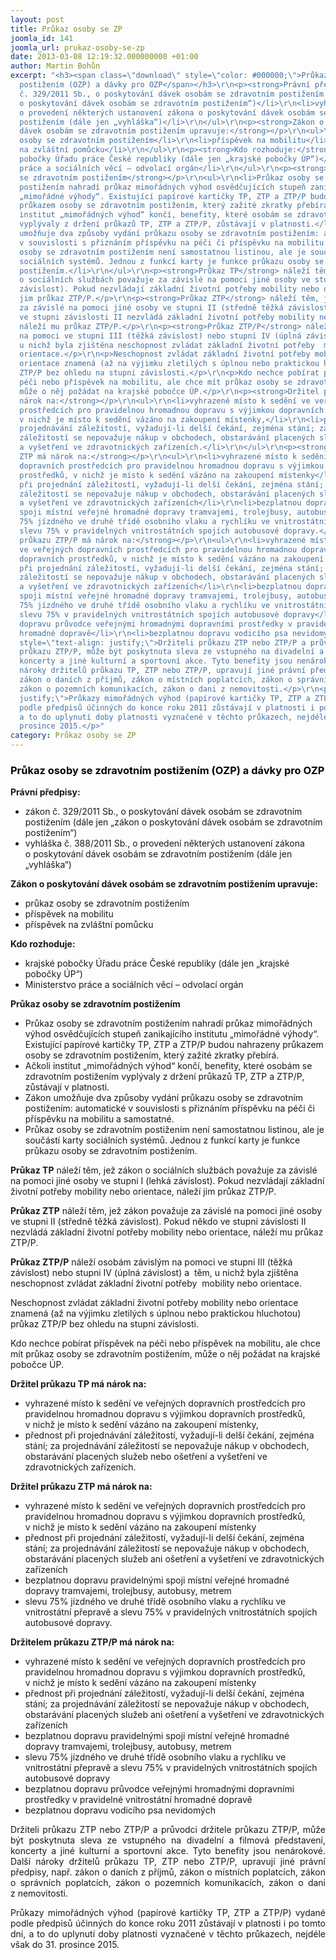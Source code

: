 ```yaml
---
layout: post
title: Průkaz osoby se ZP
joomla_id: 141
joomla_url: prukaz-osoby-se-zp
date: 2013-03-08 12:19:32.000000000 +01:00
author: Martin Bohůn
excerpt: "<h3><span class=\"download\" style=\"color: #000000;\">Průkaz osoby se zdravotním
  postižením (OZP) a dávky pro OZP</span></h3>\r\n<p><strong>Právní předpisy:</strong></p>\r\n<ul>\r\n<li>zákon
  č. 329/2011 Sb., o poskytování dávek osobám se zdravotním postižením (dále jen „zákon
  o poskytování dávek osobám se zdravotním postižením“)</li>\r\n<li>vyhláška č. 388/2011 Sb.,
  o provedení některých ustanovení zákona o poskytování dávek osobám se zdravotním
  postižením (dále jen „vyhláška“)</li>\r\n</ul>\r\n<p><strong>Zákon o poskytování
  dávek osobám se zdravotním postižením upravuje:</strong></p>\r\n<ul>\r\n<li>průkaz
  osoby se zdravotním postižením</li>\r\n<li>příspěvek na mobilitu</li>\r\n<li>příspěvek
  na zvláštní pomůcku</li>\r\n</ul>\r\n<p><strong>Kdo rozhoduje:</strong></p>\r\n<ul>\r\n<li>krajské
  pobočky Úřadu práce České republiky (dále jen „krajské pobočky ÚP“)</li>\r\n<li>Ministerstvo
  práce a sociálních věcí – odvolací orgán</li>\r\n</ul>\r\n<p><strong>Průkaz osoby
  se zdravotním postižením</strong></p>\r\n<ul>\r\n<li>Průkaz osoby se zdravotním
  postižením nahradí průkaz mimořádných výhod osvědčujících stupeň zanikajícího institutu
  „mimořádné výhody“. Existující papírové kartičky TP, ZTP a ZTP/P budou nahrazeny
  průkazem osoby se zdravotním postižením, který zažité zkratky přebírá.</li>\r\n<li>Ačkoli
  institut „mimořádných výhod“ končí, benefity, které osobám se zdravotním postižením
  vyplývaly z držení průkazů TP, ZTP a ZTP/P, zůstávají v platnosti.</li>\r\n<li>Zákon
  umožňuje dva způsoby vydání průkazu osoby se zdravotním postižením: automatické
  v souvislosti s přiznáním příspěvku na péči či příspěvku na mobilitu a samostatné.</li>\r\n<li>Průkaz
  osoby se zdravotním postižením není samostatnou listinou, ale je součástí karty
  sociálních systémů. Jednou z funkcí karty je funkce průkazu osoby se zdravotním
  postižením.</li>\r\n</ul>\r\n<p><strong>Průkaz TP</strong> náleží těm, jež zákon
  o sociálních službách považuje za závislé na pomoci jiné osoby ve stupni I (lehká
  závislost). Pokud nezvládají základní životní potřeby mobility nebo orientace, náleží
  jim průkaz ZTP/P.</p>\r\n<p><strong>Průkaz ZTP</strong> náleží těm, jež zákon považuje
  za závislé na pomoci jiné osoby ve stupni II (středně těžká závislost). Pokud někdo
  ve stupni závislosti II nezvládá základní životní potřeby mobility nebo orientace,
  náleží mu průkaz ZTP/P.</p>\r\n<p><strong>Průkaz ZTP/P</strong> náleží osobám závislým
  na pomoci ve stupni III (těžká závislost) nebo stupni IV (úplná závislost) a  těm,
  u nichž byla zjištěna neschopnost zvládat základní životní potřeby  mobility nebo
  orientace.</p>\r\n<p>Neschopnost zvládat základní životní potřeby mobility nebo
  orientace znamená (až na výjimku zletilých s úplnou nebo praktickou hluchotou) průkaz
  ZTP/P bez ohledu na stupni závislosti.</p>\r\n<p>Kdo nechce pobírat příspěvek na
  péči nebo příspěvek na mobilitu, ale chce mít průkaz osoby se zdravotním postižením,
  může o něj požádat na krajské pobočce ÚP.</p>\r\n<p><strong>Držitel průkazu TP má
  nárok na:</strong></p>\r\n<ul>\r\n<li>vyhrazené místo k sedění ve veřejných dopravních
  prostředcích pro pravidelnou hromadnou dopravu s výjimkou dopravních prostředků,
  v nichž je místo k sedění vázáno na zakoupení místenky,</li>\r\n<li>přednost při
  projednávání záležitostí, vyžadují-li delší čekání, zejména stání; za projednávání
  záležitostí se nepovažuje nákup v obchodech, obstarávání placených služeb nebo ošetření
  a vyšetření ve zdravotnických zařízeních.</li>\r\n</ul>\r\n<p><strong>Držitel průkazu
  ZTP má nárok na:</strong></p>\r\n<ul>\r\n<li>vyhrazené místo k sedění ve veřejných
  dopravních prostředcích pro pravidelnou hromadnou dopravu s výjimkou dopravních
  prostředků, v nichž je místo k sedění vázáno na zakoupení místenky</li>\r\n<li>přednost
  při projednání záležitostí, vyžadují-li delší čekání, zejména stání; za projednávání
  záležitostí se nepovažuje nákup v obchodech, obstarávání placených služeb ani ošetření
  a vyšetření ve zdravotnických zařízeních</li>\r\n<li>bezplatnou dopravu pravidelnými
  spoji místní veřejné hromadné dopravy tramvajemi, trolejbusy, autobusy, metrem</li>\r\n<li>slevu
  75% jízdného ve druhé třídě osobního vlaku a rychlíku ve vnitrostátní přepravě a
  slevu 75% v pravidelných vnitrostátních spojích autobusové dopravy.</li>\r\n</ul>\r\n<p><strong>Držitelem
  průkazu ZTP/P má nárok na:</strong></p>\r\n<ul>\r\n<li>vyhrazené místo k sedění
  ve veřejných dopravních prostředcích pro pravidelnou hromadnou dopravu s výjimkou
  dopravních prostředků, v nichž je místo k sedění vázáno na zakoupení místenky</li>\r\n<li>přednost
  při projednání záležitostí, vyžadují-li delší čekání, zejména stání; za projednávání
  záležitostí se nepovažuje nákup v obchodech, obstarávání placených služeb ani ošetření
  a vyšetření ve zdravotnických zařízeních</li>\r\n<li>bezplatnou dopravu pravidelnými
  spoji místní veřejné hromadné dopravy tramvajemi, trolejbusy, autobusy, metrem</li>\r\n<li>slevu
  75% jízdného ve druhé třídě osobního vlaku a rychlíku ve vnitrostátní přepravě a
  slevu 75% v pravidelných vnitrostátních spojích autobusové dopravy</li>\r\n<li>bezplatnou
  dopravu průvodce veřejnými hromadnými dopravními prostředky v pravidelné vnitrostátní
  hromadné dopravě</li>\r\n<li>bezplatnou dopravu vodicího psa nevidomých  </li>\r\n</ul>\r\n<p
  style=\"text-align: justify;\">Držiteli průkazu ZTP nebo ZTP/P a průvodci držitele
  průkazu ZTP/P, může být poskytnuta sleva ze vstupného na divadelní a filmová představení,
  koncerty a jiné kulturní a sportovní akce. Tyto benefity jsou nenárokové. Další
  nároky držitelů průkazu TP, ZTP nebo ZTP/P, upravují jiné právní předpisy, např.
  zákon o daních z příjmů, zákon o místních poplatcích, zákon o správních poplatcích,
  zákon o pozemních komunikacích, zákon o dani z nemovitosti.</p>\r\n<p style=\"text-align:
  justify;\">Průkazy mimořádných výhod (papírové kartičky TP, ZTP a ZTP/P) vydané
  podle předpisů účinných do konce roku 2011 zůstávají v platnosti i po tomto dni,
  a to do uplynutí doby platnosti vyznačené v těchto průkazech, nejdéle však do 31.
  prosince 2015.</p>"
category: Průkaz osoby se ZP
---
```

<h3><span class="download" style="color: #000000;">Průkaz osoby se zdravotním postižením (OZP) a dávky pro OZP</span></h3>
<p><strong>Právní předpisy:</strong></p>
<ul>
<li>zákon č. 329/2011 Sb., o poskytování dávek osobám se zdravotním postižením (dále jen „zákon o poskytování dávek osobám se zdravotním postižením“)</li>
<li>vyhláška č. 388/2011 Sb., o provedení některých ustanovení zákona o poskytování dávek osobám se zdravotním postižením (dále jen „vyhláška“)</li>
</ul>
<p><strong>Zákon o poskytování dávek osobám se zdravotním postižením upravuje:</strong></p>
<ul>
<li>průkaz osoby se zdravotním postižením</li>
<li>příspěvek na mobilitu</li>
<li>příspěvek na zvláštní pomůcku</li>
</ul>
<p><strong>Kdo rozhoduje:</strong></p>
<ul>
<li>krajské pobočky Úřadu práce České republiky (dále jen „krajské pobočky ÚP“)</li>
<li>Ministerstvo práce a sociálních věcí – odvolací orgán</li>
</ul>
<p><strong>Průkaz osoby se zdravotním postižením</strong></p>
<ul>
<li>Průkaz osoby se zdravotním postižením nahradí průkaz mimořádných výhod osvědčujících stupeň zanikajícího institutu „mimořádné výhody“. Existující papírové kartičky TP, ZTP a ZTP/P budou nahrazeny průkazem osoby se zdravotním postižením, který zažité zkratky přebírá.</li>
<li>Ačkoli institut „mimořádných výhod“ končí, benefity, které osobám se zdravotním postižením vyplývaly z držení průkazů TP, ZTP a ZTP/P, zůstávají v platnosti.</li>
<li>Zákon umožňuje dva způsoby vydání průkazu osoby se zdravotním postižením: automatické v souvislosti s přiznáním příspěvku na péči či příspěvku na mobilitu a samostatné.</li>
<li>Průkaz osoby se zdravotním postižením není samostatnou listinou, ale je součástí karty sociálních systémů. Jednou z funkcí karty je funkce průkazu osoby se zdravotním postižením.</li>
</ul>
<p><strong>Průkaz TP</strong> náleží těm, jež zákon o sociálních službách považuje za závislé na pomoci jiné osoby ve stupni I (lehká závislost). Pokud nezvládají základní životní potřeby mobility nebo orientace, náleží jim průkaz ZTP/P.</p>
<p><strong>Průkaz ZTP</strong> náleží těm, jež zákon považuje za závislé na pomoci jiné osoby ve stupni II (středně těžká závislost). Pokud někdo ve stupni závislosti II nezvládá základní životní potřeby mobility nebo orientace, náleží mu průkaz ZTP/P.</p>
<p><strong>Průkaz ZTP/P</strong> náleží osobám závislým na pomoci ve stupni III (těžká závislost) nebo stupni IV (úplná závislost) a  těm, u nichž byla zjištěna neschopnost zvládat základní životní potřeby  mobility nebo orientace.</p>
<p>Neschopnost zvládat základní životní potřeby mobility nebo orientace znamená (až na výjimku zletilých s úplnou nebo praktickou hluchotou) průkaz ZTP/P bez ohledu na stupni závislosti.</p>
<p>Kdo nechce pobírat příspěvek na péči nebo příspěvek na mobilitu, ale chce mít průkaz osoby se zdravotním postižením, může o něj požádat na krajské pobočce ÚP.</p>
<p><strong>Držitel průkazu TP má nárok na:</strong></p>
<ul>
<li>vyhrazené místo k sedění ve veřejných dopravních prostředcích pro pravidelnou hromadnou dopravu s výjimkou dopravních prostředků, v nichž je místo k sedění vázáno na zakoupení místenky,</li>
<li>přednost při projednávání záležitostí, vyžadují-li delší čekání, zejména stání; za projednávání záležitostí se nepovažuje nákup v obchodech, obstarávání placených služeb nebo ošetření a vyšetření ve zdravotnických zařízeních.</li>
</ul>
<p><strong>Držitel průkazu ZTP má nárok na:</strong></p>
<ul>
<li>vyhrazené místo k sedění ve veřejných dopravních prostředcích pro pravidelnou hromadnou dopravu s výjimkou dopravních prostředků, v nichž je místo k sedění vázáno na zakoupení místenky</li>
<li>přednost při projednání záležitostí, vyžadují-li delší čekání, zejména stání; za projednávání záležitostí se nepovažuje nákup v obchodech, obstarávání placených služeb ani ošetření a vyšetření ve zdravotnických zařízeních</li>
<li>bezplatnou dopravu pravidelnými spoji místní veřejné hromadné dopravy tramvajemi, trolejbusy, autobusy, metrem</li>
<li>slevu 75% jízdného ve druhé třídě osobního vlaku a rychlíku ve vnitrostátní přepravě a slevu 75% v pravidelných vnitrostátních spojích autobusové dopravy.</li>
</ul>
<p><strong>Držitelem průkazu ZTP/P má nárok na:</strong></p>
<ul>
<li>vyhrazené místo k sedění ve veřejných dopravních prostředcích pro pravidelnou hromadnou dopravu s výjimkou dopravních prostředků, v nichž je místo k sedění vázáno na zakoupení místenky</li>
<li>přednost při projednání záležitostí, vyžadují-li delší čekání, zejména stání; za projednávání záležitostí se nepovažuje nákup v obchodech, obstarávání placených služeb ani ošetření a vyšetření ve zdravotnických zařízeních</li>
<li>bezplatnou dopravu pravidelnými spoji místní veřejné hromadné dopravy tramvajemi, trolejbusy, autobusy, metrem</li>
<li>slevu 75% jízdného ve druhé třídě osobního vlaku a rychlíku ve vnitrostátní přepravě a slevu 75% v pravidelných vnitrostátních spojích autobusové dopravy</li>
<li>bezplatnou dopravu průvodce veřejnými hromadnými dopravními prostředky v pravidelné vnitrostátní hromadné dopravě</li>
<li>bezplatnou dopravu vodicího psa nevidomých  </li>
</ul>
<p style="text-align: justify;">Držiteli průkazu ZTP nebo ZTP/P a průvodci držitele průkazu ZTP/P, může být poskytnuta sleva ze vstupného na divadelní a filmová představení, koncerty a jiné kulturní a sportovní akce. Tyto benefity jsou nenárokové. Další nároky držitelů průkazu TP, ZTP nebo ZTP/P, upravují jiné právní předpisy, např. zákon o daních z příjmů, zákon o místních poplatcích, zákon o správních poplatcích, zákon o pozemních komunikacích, zákon o dani z nemovitosti.</p>
<p style="text-align: justify;">Průkazy mimořádných výhod (papírové kartičky TP, ZTP a ZTP/P) vydané podle předpisů účinných do konce roku 2011 zůstávají v platnosti i po tomto dni, a to do uplynutí doby platnosti vyznačené v těchto průkazech, nejdéle však do 31. prosince 2015.</p>
